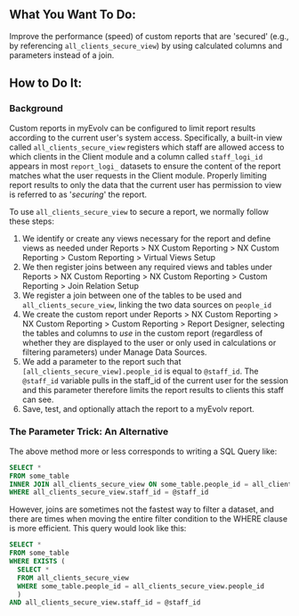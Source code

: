 ## What You Want To Do:
Improve the performance (speed) of custom reports that are 'secured' (e.g., by referencing `all_clients_secure_view`) by using calculated columns and parameters instead of a join.

## How to Do It:

### Background

Custom reports in myEvolv can be configured to limit report results according to the current user's system access. Specifically, a built-in view called `all_clients_secure_view` registers which staff are allowed access to which clients in the Client module and a column called `staff_logi_id` appears in most `report_logi_` datasets to ensure the content of the report matches what the user requests in the Client module. Properly limiting report results to only the data that the current user has permission to view is referred to as '*securing*' the report.

To use `all_clients_secure_view` to secure a report, we normally follow these steps:

1. We identify or create any views necessary for the report and define views as needed under Reports > NX Custom Reporting > NX Custom Reporting > Custom Reporting > Virtual Views Setup
2. We then register joins between any required views and tables under Reports > NX Custom Reporting > NX Custom Reporting > Custom Reporting > Join Relation Setup
3. We register a join between one of the tables to be used and `all_clients_secure_view`, linking the two data sources on `people_id`
4. We create the custom report under Reports > NX Custom Reporting > NX Custom Reporting > Custom Reporting > Report Designer, selecting the tables and columns to *use* in the custom report (regardless of whether they are displayed to the user or only used in calculations or filtering parameters) under Manage Data Sources.
5. We add a parameter to the report such that `[all_clients_secure_view].people_id` is equal to `@staff_id`. The `@staff_id` variable pulls in the staff_id of the current user for the session and this parameter therefore limits the report results to clients this staff can see.
6. Save, test, and optionally attach the report to a myEvolv report.

### The Parameter Trick: An Alternative

The above method more or less corresponds to writing a SQL Query like: 
```sql
SELECT *
FROM some_table
INNER JOIN all_clients_secure_view ON some_table.people_id = all_clients_secure_view.people_id
WHERE all_clients_secure_view.staff_id = @staff_id
```

However, joins are sometimes not the fastest way to filter a dataset, and there are times when moving the entire filter condition to the WHERE clause is more efficient. This query would look like this:

```sql
SELECT *
FROM some_table
WHERE EXISTS (
  SELECT *
  FROM all_clients_secure_view
  WHERE some_table.people_id = all_clients_secure_view.people_id
  )
AND all_clients_secure_view.staff_id = @staff_id
```

